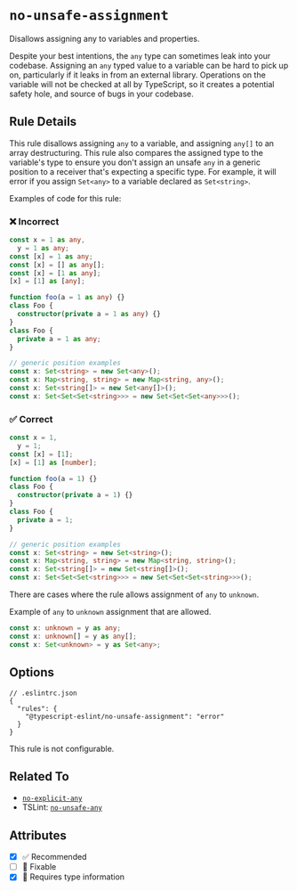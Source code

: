 # `no-unsafe-assignment`

Disallows assigning any to variables and properties.

Despite your best intentions, the `any` type can sometimes leak into your codebase.
Assigning an `any` typed value to a variable can be hard to pick up on, particularly if it leaks in from an external
library. Operations on the variable will not be checked at all by TypeScript, so it creates a potential safety hole, and
source of bugs in your codebase.

## Rule Details

This rule disallows assigning `any` to a variable, and assigning `any[]` to an array destructuring.
This rule also compares the assigned type to the variable's type to ensure you don't assign an unsafe `any` in a generic
position to a receiver that's expecting a specific type. For example, it will error if you assign `Set<any>` to a
variable declared as `Set<string>`.

Examples of code for this rule:

<!--tabs-->

### ❌ Incorrect

```ts
const x = 1 as any,
  y = 1 as any;
const [x] = 1 as any;
const [x] = [] as any[];
const [x] = [1 as any];
[x] = [1] as [any];

function foo(a = 1 as any) {}
class Foo {
  constructor(private a = 1 as any) {}
}
class Foo {
  private a = 1 as any;
}

// generic position examples
const x: Set<string> = new Set<any>();
const x: Map<string, string> = new Map<string, any>();
const x: Set<string[]> = new Set<any[]>();
const x: Set<Set<Set<string>>> = new Set<Set<Set<any>>>();
```

### ✅ Correct

```ts
const x = 1,
  y = 1;
const [x] = [1];
[x] = [1] as [number];

function foo(a = 1) {}
class Foo {
  constructor(private a = 1) {}
}
class Foo {
  private a = 1;
}

// generic position examples
const x: Set<string> = new Set<string>();
const x: Map<string, string> = new Map<string, string>();
const x: Set<string[]> = new Set<string[]>();
const x: Set<Set<Set<string>>> = new Set<Set<Set<string>>>();
```

<!--/tabs-->

There are cases where the rule allows assignment of `any` to `unknown`.

Example of `any` to `unknown` assignment that are allowed.

```ts
const x: unknown = y as any;
const x: unknown[] = y as any[];
const x: Set<unknown> = y as Set<any>;
```

## Options

```jsonc
// .eslintrc.json
{
  "rules": {
    "@typescript-eslint/no-unsafe-assignment": "error"
  }
}
```

This rule is not configurable.

## Related To

- [`no-explicit-any`](./no-explicit-any.md)
- TSLint: [`no-unsafe-any`](https://palantir.github.io/tslint/rules/no-unsafe-any/)

## Attributes

- [x] ✅ Recommended
- [ ] 🔧 Fixable
- [x] 💭 Requires type information
